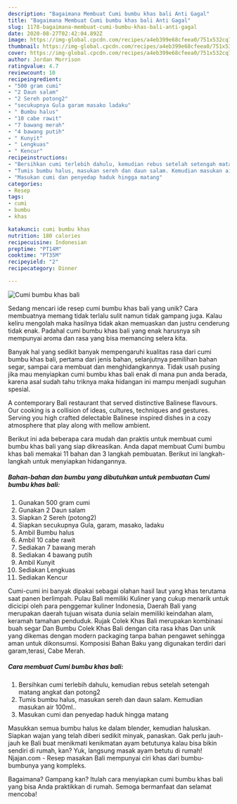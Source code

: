 ```yaml
---
description: "Bagaimana Membuat Cumi bumbu khas bali Anti Gagal"
title: "Bagaimana Membuat Cumi bumbu khas bali Anti Gagal"
slug: 1178-bagaimana-membuat-cumi-bumbu-khas-bali-anti-gagal
date: 2020-08-27T02:42:04.892Z
image: https://img-global.cpcdn.com/recipes/a4eb399e68cfeea0/751x532cq70/cumi-bumbu-khas-bali-foto-resep-utama.jpg
thumbnail: https://img-global.cpcdn.com/recipes/a4eb399e68cfeea0/751x532cq70/cumi-bumbu-khas-bali-foto-resep-utama.jpg
cover: https://img-global.cpcdn.com/recipes/a4eb399e68cfeea0/751x532cq70/cumi-bumbu-khas-bali-foto-resep-utama.jpg
author: Jordan Morrison
ratingvalue: 4.7
reviewcount: 10
recipeingredient:
- "500 gram cumi"
- "2 Daun salam"
- "2 Sereh potong2"
- "secukupnya Gula garam masako ladaku"
- " Bumbu halus"
- "10 cabe rawit"
- "7 bawang merah"
- "4 bawang putih"
- " Kunyit"
- " Lengkuas"
- " Kencur"
recipeinstructions:
- "Bersihkan cumi terlebih dahulu, kemudian rebus setelah setengah matang angkat dan potong2"
- "Tumis bumbu halus, masukan sereh dan daun salam. Kemudian masukan air 100ml.."
- "Masukan cumi dan penyedap haduk hingga matang"
categories:
- Resep
tags:
- cumi
- bumbu
- khas

katakunci: cumi bumbu khas 
nutrition: 180 calories
recipecuisine: Indonesian
preptime: "PT14M"
cooktime: "PT35M"
recipeyield: "2"
recipecategory: Dinner

---
```



![Cumi bumbu khas bali](https://img-global.cpcdn.com/recipes/a4eb399e68cfeea0/751x532cq70/cumi-bumbu-khas-bali-foto-resep-utama.jpg)

Sedang mencari ide resep cumi bumbu khas bali yang unik? Cara membuatnya memang tidak terlalu sulit namun tidak gampang juga. Kalau keliru mengolah maka hasilnya tidak akan memuaskan dan justru cenderung tidak enak. Padahal cumi bumbu khas bali yang enak harusnya sih mempunyai aroma dan rasa yang bisa memancing selera kita.

Banyak hal yang sedikit banyak mempengaruhi kualitas rasa dari cumi bumbu khas bali, pertama dari jenis bahan, selanjutnya pemilihan bahan segar, sampai cara membuat dan menghidangkannya. Tidak usah pusing jika mau menyiapkan cumi bumbu khas bali enak di mana pun anda berada, karena asal sudah tahu triknya maka hidangan ini mampu menjadi suguhan spesial.

A contemporary Bali restaurant that served distinctive Balinese flavours. Our cooking is a collision of ideas, cultures, techniques and gestures. Serving you high crafted delectable Balinese inspired dishes in a cozy atmosphere that play along with mellow ambient.


Berikut ini ada beberapa cara mudah dan praktis untuk membuat cumi bumbu khas bali yang siap dikreasikan. Anda dapat membuat Cumi bumbu khas bali memakai 11 bahan dan 3 langkah pembuatan. Berikut ini langkah-langkah untuk menyiapkan hidangannya.

<!--inarticleads1-->

##### Bahan-bahan dan bumbu yang dibutuhkan untuk pembuatan Cumi bumbu khas bali:

1. Gunakan 500 gram cumi
1. Gunakan 2 Daun salam
1. Siapkan 2 Sereh (potong2)
1. Siapkan secukupnya Gula, garam, masako, ladaku
1. Ambil  Bumbu halus
1. Ambil 10 cabe rawit
1. Sediakan 7 bawang merah
1. Sediakan 4 bawang putih
1. Ambil  Kunyit
1. Sediakan  Lengkuas
1. Sediakan  Kencur


Cumi-cumi ini banyak dipakai sebagai olahan hasil laut yang khas terutama saat panen berlimpah. Pulau Bali memiliki Kuliner yang cukup menarik untuk dicicipi oleh para penggemar kuliner Indonesia, Daerah Bali yang merupakan daerah tujuan wisata dunia selain memiliki keindahan alam, keramah tamahan penduduk. Rujak Colek Khas Bali merupakan kombinasi buah segar Dan Bumbu Colek Khas Bali dengan cita rasa khas Dan unik yang dikemas dengan modern packaging tanpa bahan pengawet sehingga aman untuk dikonsumsi. Komposisi Bahan Baku yang digunakan terdiri dari garam,terasi, Cabe Merah. 

<!--inarticleads2-->

##### Cara membuat Cumi bumbu khas bali:

1. Bersihkan cumi terlebih dahulu, kemudian rebus setelah setengah matang angkat dan potong2
1. Tumis bumbu halus, masukan sereh dan daun salam. Kemudian masukan air 100ml..
1. Masukan cumi dan penyedap haduk hingga matang


Masukkan semua bumbu halus ke dalam blender, kemudian haluskan. Siapkan wajan yang telah diberi sedikit minyak, panaskan. Gak perlu jauh-jauh ke Bali buat menikmati kenikmatan ayam betutunya kalau bisa bikin sendiri di rumah, kan? Yuk, langsung masak ayam betutu di rumah! Njajan.com - Resep masakan Bali mempunyai ciri khas dari bumbu-bumbunya yang kompleks. 

Bagaimana? Gampang kan? Itulah cara menyiapkan cumi bumbu khas bali yang bisa Anda praktikkan di rumah. Semoga bermanfaat dan selamat mencoba!

